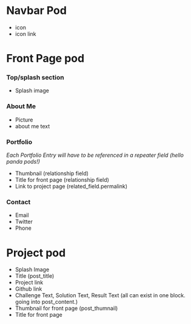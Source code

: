 # Navbar Pod
- icon
- icon link

# Front Page pod

### Top/splash section
- Splash image

### About Me
- Picture 
- about me text

### Portfolio
*Each Portfolio Entry will have to be referenced in a repeater field (hello panda pods!)*
- Thumbnail (relationship field)
- Title for front page (relationship field)
- Link to project page (related_field.permalink)

### Contact
- Email
- Twitter
- Phone

# Project pod

- Splash Image
- Title (post_title)
- Project link
- Github link
- Challenge Text, Solution Text, Result Text (all can exist in one block. going into post_content.)
- Thumbnail for front page (post_thumnail)
- Title for front page
